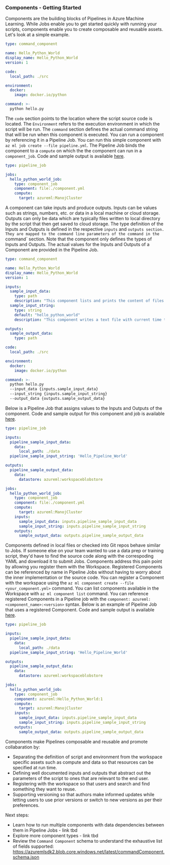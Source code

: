 
### Components - Getting Started

Components are the building blocks of Pipelines in Azure Machine Learning. While Jobs enable you to get started quickly with running your scripts, components enable you to create composable and reusable assets. Let's look at a simple example.

```yaml
type: command_component

name: Hello_Python_World
display_name: Hello_Python_World
version: 1

code:
  local_path: ./src

environment:
  docker:
    image: docker.io/python

command: >-
  python hello.py
```

The `code` section points to the location where the script source code is located. The `Environment` refers to the execution environment in which the script will be run. The `command` section defines the actual command string that will be run when this component is executed. You can run a component by referencing it in a Pipeline Job. You can run this simple component with `az ml job create --file pipeline.yml`. The Pipeline Job binds the component to a `compute` on which the the component can run in a `component_job`. Code and sample output is available [here](../samples/2a_basic_component).

```yaml
type: pipeline_job

jobs:
  hello_python_world_job:
    type: component_job
    component: file:./component.yml
    compute:
      target: azureml:ManojCluster
```

A component can take inputs and produce outputs. Inputs can be values such as strings, numbers, etc. or data in a local machine or cloud storage. Outputs can only be data which are typically files written to local directory by the script that then get saved to cloud storage. The type definition of the Inputs and Outputs is defined in the respective `inputs` and `outputs section. They are mapped to the command line parameters of the command in the `command` section. Note that the component only defines the types of Inputs and Outputs. The actual values for the Inputs and Outputs of a Component are provided in the Pipeline Job.

```yaml
type: command_component

name: Hello_Python_World
display_name: Hello_Python_World
version: 1

inputs:
  sample_input_data:
    type: path
    description: "This component lists and prints the content of files in this folder"
  sample_input_string:
    type: string
    default: "hello_python_world"
    description: "This component writes a text file with current time to this folder"

outputs:
  sample_output_data:
    type: path

code:
  local_path: ./src

environment:
  docker:
    image: docker.io/python

command: >-
  python hello.py
  --input_data {inputs.sample_input_data}
  --input_string {inputs.sample_input_string}
  --output_data {outputs.sample_output_data}

```

Below is a Pipeline Job that assigns values to the Inputs and Outputs of the component. Code and sample output for this component and job is available [here](../samples/2b_component_with_input_output).


```yaml
type: pipeline_job

inputs:
  pipeline_sample_input_data:
    data:
      local_path: ./data
  pipeline_sample_input_string: 'Hello_Pipeline_World'

outputs:
  pipeline_sample_output_data:
    data:
      datastore: azureml:workspaceblobstore

jobs:
  hello_python_world_job:
    type: component_job
    component: file:./component.yml
    compute:
      target: azureml:ManojCluster
    inputs:
      sample_input_data: inputs.pipeline_sample_input_data
      sample_input_string: inputs.pipeline_sample_input_string
    outputs:
      sample_output_data: outputs.pipeline_sample_output_data
```

Components defined in local files or checked into Git repos behave similar to Jobs. If someone else on your team wanted to use a data prep or training script, they'd have to find the source code along with the correspoding YAML and download it to submit Jobs. Components address this pain point by allowing you register them with the Workspace. Registered Components can be referenced by name in Pipeline Jobs without having to worry about the inner implementation or the source code. You can register a Component with the workspace using the `az ml component create --file <your_component.yml>` command. You can list components available in the Workspace with `az ml component list` command. You can reference registered Components in a Pipeline job with the `component: azureml:<component_name>:<version>` syntax. Below is an example of Pipeline Job that uses a registered Component. Code and sample output is available [here](https://github.com/ManojBableshwar/AzureML/tree/master/samples/2c_registered_component).

```yaml
type: pipeline_job

inputs:
  pipeline_sample_input_data:
    data:
      local_path: ./data
  pipeline_sample_input_string: 'Hello_Pipeline_World'

outputs:
  pipeline_sample_output_data:
    data:
      datastore: azureml:workspaceblobstore

jobs:
  hello_python_world_job:
    type: component_job
    component: azureml:Hello_Python_World:1
    compute:
      target: azureml:ManojCluster
    inputs:
      sample_input_data: inputs.pipeline_sample_input_data
      sample_input_string: inputs.pipeline_sample_input_string
    outputs:
      sample_output_data: outputs.pipeline_sample_output_data
```

Components make Pipelines composable and reusable and promote collabaration by:
* Separating the definition of script and environment from the workspace specific assets such as compute and data so that resources can be specified at run time.
* Defining well documented inputs and outputs that abstract out the parameters of the script to ones that are relevant to the end user.
* Registering with the workspace so that users and search and find something they want to reuse.
* Supporting versioning so that authors make informed updates while letting users to use prior versions or switch to new versions as per their preferences.

Next steps:
* Learn how to run multiple components with data dependencies between them in Pipeline Jobs - link tbd
* Explore more component types - link tbd
* Review the `Command Component` schema to understand the exhaustive list of fields supported: https://azuremlsdk2.blob.core.windows.net/latest/commandComponent.schema.json




